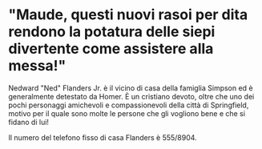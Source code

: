 # "Maude, questi nuovi rasoi per dita rendono la potatura delle siepi divertente come assistere alla messa!"

Nedward "Ned" Flanders Jr. è il vicino di casa della famiglia Simpson ed è generalmente detestato da Homer. È un cristiano devoto, oltre che uno dei pochi personaggi amichevoli e compassionevoli della città di Springfield, motivo per il quale sono molte le persone che gli vogliono bene e che si fidano di lui!

Il numero del telefono fisso di casa Flanders è 555/8904. 